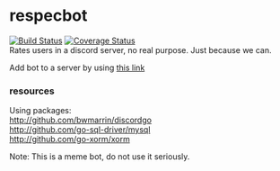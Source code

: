 # respecbot
[![Build Status](https://travis-ci.org/Jaggernaut555/respecbot.svg?branch=master)](https://travis-ci.org/Jaggernaut555/respecbot-v2) [![Coverage Status](https://coveralls.io/repos/github/Jaggernaut555/respecbot/badge.svg)](https://coveralls.io/github/Jaggernaut555/respecbot-v2)  
Rates users in a discord server, no real purpose. Just because we can.  

Add bot to a server by using [this link](https://www.youtube.com/watch?v=dQw4w9WgXcQ)  

### resources
Using packages:  
http://github.com/bwmarrin/discordgo  
http://github.com/go-sql-driver/mysql  
http://github.com/go-xorm/xorm  

Note: This is a meme bot, do not use it seriously.  